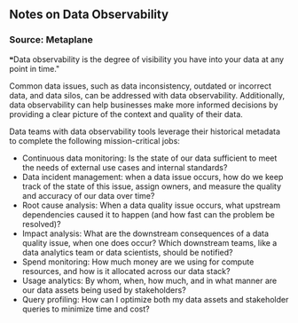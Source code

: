 

## Notes on Data Observability


### Source: Metaplane 

❝Data observability is the degree of visibility you have into your data at any point in time."

Common data issues, such as data inconsistency, outdated or incorrect data, and data silos, can be addressed with data observability. Additionally, data observability can help businesses make more informed decisions by providing a clear picture of the context and quality of their data.

Data teams with data observability tools leverage their historical metadata to complete the following mission-critical jobs:

- Continuous data monitoring: Is the state of our data sufficient to meet the needs of external use cases and internal standards?
- Data incident management: when a data issue occurs, how do we keep track of the state of this issue, assign owners, and measure the quality and accuracy of our data over time?
- Root cause analysis: When a data quality issue occurs, what upstream dependencies caused it to happen (and how fast can the problem be resolved)?
- Impact analysis: What are the downstream consequences of a data quality issue, when one does occur? Which downstream teams, like a data analytics team or data scientists, should be notified?
- Spend monitoring: How much money are we using for compute resources, and how is it allocated across our data stack?
- Usage analytics: By whom, when, how much, and in what manner are our data assets being used by stakeholders?
- Query profiling: How can I optimize both my data assets and stakeholder queries to minimize time and cost?